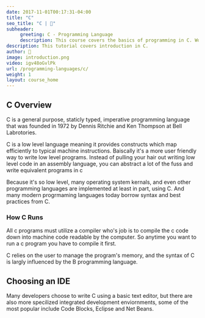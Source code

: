 ```yaml
---
date: 2017-11-01T00:17:31-04:00
title: "C"
seo_title: "C | 🦒"
subheader:
     greeting: C - Programming Language
     description: This course covers the basics of programming in C. Work your way through the videos/articles and I'll teach you everything you need to know to start your programming journey!
description: This tutorial covers introduction in C.
author: 🦒
image: introduction.png
video: igv48oGvlPk
url: /programming-languages/c/
weight: 1
layout: course_home
---
```


## C Overview

C is a general purpose, staticly typed, imperative programming language
that was founded in 1972 by Dennis Ritchie and Ken Thompson at Bell Labrotories.

C is a low level language meaning it provides constructs which map efficiently to
typical machine instructions. Baiscally it's a more user friendly way to write
low level programs. Instead of pulling your hair out writing low level code in an
assembly language, you can abstract a lot of the fuss and write equivalent programs
in c

Because it's so low level, many operating system kernals, and even other programming
languages are implemented at least in part, using C. And many modern progrmaming
languages today borrow syntax and best practices from C.

### How C Runs

All c programs must utilize a compiler who's job is to compile the c code down
into machine code readable by the computer. So anytime you want to run a c program
you have to compile it first.

C relies on the  user to manage the program's memory, and the
syntax of C is largly influenced by the B programming language.

## Choosing an IDE

Many developers choose to write C using a basic text editor, but there are also
more specilized integrated development enviornments, some of the most popular
include Code Blocks, Eclipse and Net Beans.